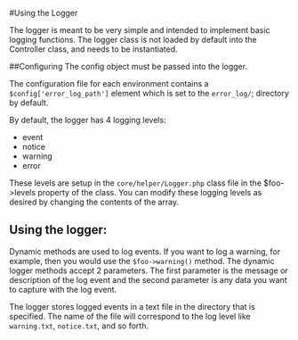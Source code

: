 #Using the Logger

The logger is meant to be very simple and intended to implement basic logging functions. The logger class is not loaded by default into the Controller class, and needs to be instantiated.

##Configuring
The config object must be passed into the logger.

The configuration file for each environment contains a `$config['error_log_path']` element which is set to the `error_log/`; directory by default.

By default, the logger has 4 logging levels:
* event
* notice
* warning
* error

These levels are setup in the `core/helper/Logger.php` class file in the $foo->levels property of the class.  You can modify these logging levels as desired by changing the contents of the array.

## Using the logger:
Dynamic methods are used to log events.  If you want to log a warning, for example, then you would use the `$foo->warning()` method.  The dynamic logger methods accept 2 parameters.  The first parameter is the message or description of the log event and the second parameter is any data you want to capture with the log event.

The logger stores logged events in a text file in the directory that is specified.  The name of the file will correspond to the log level like `warning.txt`, `notice.txt`, and so forth.





